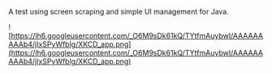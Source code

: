 A test using screen scraping and simple UI management for Java.

![https://lh6.googleusercontent.com/_O6M9sDk61kQ/TYtfmAuybwI/AAAAAAAAAb4/jIxSPyWfblg/XKCD_app.png](https://lh6.googleusercontent.com/_O6M9sDk61kQ/TYtfmAuybwI/AAAAAAAAAb4/jIxSPyWfblg/XKCD_app.png)